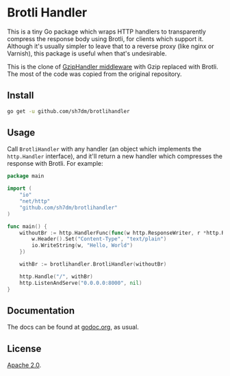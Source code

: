 Brotli Handler
============

This is a tiny Go package which wraps HTTP handlers to transparently compress the
response body using Brotli, for clients which support it. Although it's usually simpler to
leave that to a reverse proxy (like nginx or Varnish), this package is useful
when that's undesirable.

This is the clone of [GzipHandler middleware](https://github.com/nytimes/gziphandler/) with Gzip replaced with Brotli. The most of the code was copied from the original repository.

## Install
```bash
go get -u github.com/sh7dm/brotlihandler
```

## Usage

Call `BrotliHandler` with any handler (an object which implements the
`http.Handler` interface), and it'll return a new handler which compresses the
response with Brotli. For example:

```go
package main

import (
	"io"
	"net/http"
	"github.com/sh7dm/brotlihandler"
)

func main() {
	withoutBr := http.HandlerFunc(func(w http.ResponseWriter, r *http.Request) {
		w.Header().Set("Content-Type", "text/plain")
		io.WriteString(w, "Hello, World")
	})

	withBr := brotlihandler.BrotliHandler(withoutBr)

	http.Handle("/", withBr)
	http.ListenAndServe("0.0.0.0:8000", nil)
}
```


## Documentation

The docs can be found at [godoc.org][docs], as usual.


## License

[Apache 2.0][license].

[docs]:     https://godoc.org/github.com/sh7dm/brotlihandler
[license]:  https://github.com/sh7dm/brotlihandler/blob/master/LICENSE

